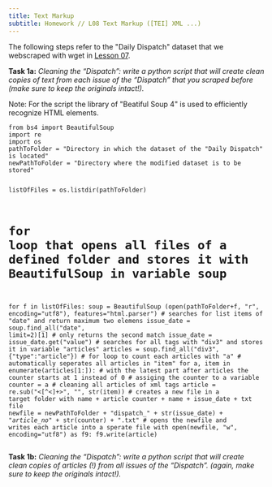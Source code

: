 ```yaml
---
title: Text Markup
subtitle: Homework // L08 Text Markup ([TEI] XML ...)
---
```

The following steps refer to the "Daily Dispatch" dataset that we webscraped with wget in [Lesson 07](https://kracauer.github.io/2019-05-07-Webscraping/).


<b>Task 1a:</b>
<i>Cleaning the “Dispatch”: write a python script that will create clean copies of text from each issue of the “Dispatch” that you scraped before (make sure to keep the originals intact!).</i>

Note: For the script the library of "Beatiful Soup 4" is used to efficiently recognize HTML elements.

<div class="highlighter-rouge"><div class="highlight"><pre class="highlight"><code>from bs4 import BeautifulSoup
import re
import os
pathToFolder = "Directory in which the dataset of the "Daily Dispatch" is located"
newPathToFolder = "Directory where the modified dataset is to be stored"

listOfFiles = os.listdir(pathToFolder)

# for loop that opens all files of a defined folder and stores it with BeautifulSoup in variable soup
for f in listOfFiles:
    soup = BeautifulSoup (open(pathToFolder+f, "r", encoding="utf8"), features="html.parser")
    # searches for list items of "date" and return maximum two elemens
    issue_date = soup.find_all("date", limit=2)[1] # only returns the second match
    issue_date = issue_date.get("value")
    # searches for all tags with "div3" and stores it in variable "articles"
    articles = soup.find_all("div3", {"type":"article"})
    # for loop to count each articles with "a"
    # automatically seperates all articles in "item"
    for a, item in enumerate(articles[1:]): # with the latest part after articles the counter starts at 1 instead of 0
        # assiging the counter to a variable
        counter = a
        # cleaning all articles of xml tags
        article = re.sub("&lt;[^&lt;]+&gt;", "", str(item))
        # creates a new file in a target folder with name + article counter + name + issue_date + txt file
        newfile = newPathToFolder  + "dispatch_" + str(issue_date) + "_article_no_" + str(counter) + ".txt"
        # opens the newfile and writes each article into a sperate file
        with open(newfile, "w", encoding="utf8") as f9:
            f9.write(article)
</code></pre></div></div>

<b>Task 1b:</b>
<i>Cleaning the “Dispatch”: write a python script that will create clean copies of articles (!) from all issues of the “Dispatch”. (again, make sure to keep the originals intact!).</i>




